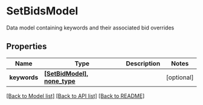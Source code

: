 # SetBidsModel

Data model containing keywords and their associated bid overrides

## Properties
Name | Type | Description | Notes
------------ | ------------- | ------------- | -------------
**keywords** | [**[SetBidModel], none_type**](SetBidModel.md) |  | [optional] 

[[Back to Model list]](../README.md#documentation-for-models) [[Back to API list]](../README.md#documentation-for-api-endpoints) [[Back to README]](../README.md)


